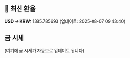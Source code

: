
## 💱 최신 환율
<!-- EXCHANGE_RATE_START -->
**USD → KRW:** 1385.785693 (업데이트: 2025-08-07 09:43:40)
<!-- EXCHANGE_RATE_END -->

## 금 시세
<!-- GOLD_PRICE_START -->
(여기에 금 시세가 자동으로 업데이트 됩니다)
<!-- GOLD_PRICE_END -->

